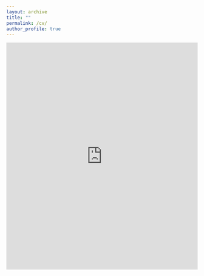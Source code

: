 ```yaml
---
layout: archive
title: ""
permalink: /cv/
author_profile: true
---
```



<iframe 
    src="http://ngimhana.github.io/files/Nadeeshan_De_Silva_Resume.pdf" 
    width="100%" 
    height="600px" 
    style="border: none;">
  </iframe>